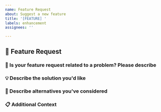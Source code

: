 ```yaml
---
name: Feature Request
about: Suggest a new feature
title: '[FEATURE] '
labels: enhancement
assignees: ''

---
```


## 🚀 Feature Request

### 📝 Is your feature request related to a problem? Please describe

<!-- A clear and concise description of what the problem is. Ex. I'm always frustrated when [...] -->

### 💡 Describe the solution you'd like

<!-- A clear and concise description of what you want to happen -->

### 🔄 Describe alternatives you've considered

<!-- A clear and concise description of any alternative solutions or features you've considered -->

### 📋 Additional Context

<!-- Add any other context or screenshots about the feature request here -->
